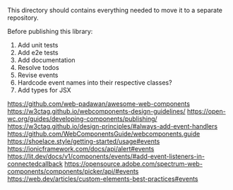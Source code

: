 This directory should contains everything needed to move it to a separate repository.

Before publishing this library:

1. Add unit tests
2. Add e2e tests
3. Add documentation
4. Resolve todos
5. Revise events
6. Hardcode event names into their respective classes?
7. Add types for JSX

https://github.com/web-padawan/awesome-web-components
https://w3ctag.github.io/webcomponents-design-guidelines/
https://open-wc.org/guides/developing-components/publishing/
https://w3ctag.github.io/design-principles/#always-add-event-handlers
https://github.com/WebComponentsGuide/webcomponents.guide
https://shoelace.style/getting-started/usage#events
https://ionicframework.com/docs/api/alert#events
https://lit.dev/docs/v1/components/events/#add-event-listeners-in-connectedcallback
https://opensource.adobe.com/spectrum-web-components/components/picker/api/#events
https://web.dev/articles/custom-elements-best-practices#events
